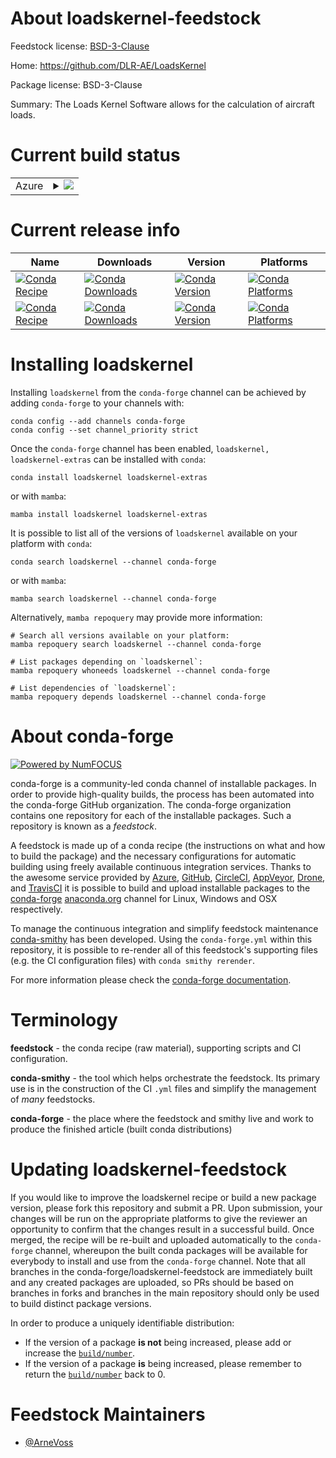 About loadskernel-feedstock
===========================

Feedstock license: [BSD-3-Clause](https://github.com/conda-forge/loadskernel-feedstock/blob/main/LICENSE.txt)

Home: https://github.com/DLR-AE/LoadsKernel

Package license: BSD-3-Clause

Summary: The Loads Kernel Software allows for the calculation of aircraft loads.

Current build status
====================


<table>
    
  <tr>
    <td>Azure</td>
    <td>
      <details>
        <summary>
          <a href="https://dev.azure.com/conda-forge/feedstock-builds/_build/latest?definitionId=21561&branchName=main">
            <img src="https://dev.azure.com/conda-forge/feedstock-builds/_apis/build/status/loadskernel-feedstock?branchName=main">
          </a>
        </summary>
        <table>
          <thead><tr><th>Variant</th><th>Status</th></tr></thead>
          <tbody><tr>
              <td>linux_64</td>
              <td>
                <a href="https://dev.azure.com/conda-forge/feedstock-builds/_build/latest?definitionId=21561&branchName=main">
                  <img src="https://dev.azure.com/conda-forge/feedstock-builds/_apis/build/status/loadskernel-feedstock?branchName=main&jobName=linux&configuration=linux%20linux_64_" alt="variant">
                </a>
              </td>
            </tr><tr>
              <td>osx_64</td>
              <td>
                <a href="https://dev.azure.com/conda-forge/feedstock-builds/_build/latest?definitionId=21561&branchName=main">
                  <img src="https://dev.azure.com/conda-forge/feedstock-builds/_apis/build/status/loadskernel-feedstock?branchName=main&jobName=osx&configuration=osx%20osx_64_" alt="variant">
                </a>
              </td>
            </tr><tr>
              <td>win_64</td>
              <td>
                <a href="https://dev.azure.com/conda-forge/feedstock-builds/_build/latest?definitionId=21561&branchName=main">
                  <img src="https://dev.azure.com/conda-forge/feedstock-builds/_apis/build/status/loadskernel-feedstock?branchName=main&jobName=win&configuration=win%20win_64_" alt="variant">
                </a>
              </td>
            </tr>
          </tbody>
        </table>
      </details>
    </td>
  </tr>
</table>

Current release info
====================

| Name | Downloads | Version | Platforms |
| --- | --- | --- | --- |
| [![Conda Recipe](https://img.shields.io/badge/recipe-loadskernel-green.svg)](https://anaconda.org/conda-forge/loadskernel) | [![Conda Downloads](https://img.shields.io/conda/dn/conda-forge/loadskernel.svg)](https://anaconda.org/conda-forge/loadskernel) | [![Conda Version](https://img.shields.io/conda/vn/conda-forge/loadskernel.svg)](https://anaconda.org/conda-forge/loadskernel) | [![Conda Platforms](https://img.shields.io/conda/pn/conda-forge/loadskernel.svg)](https://anaconda.org/conda-forge/loadskernel) |
| [![Conda Recipe](https://img.shields.io/badge/recipe-loadskernel--extras-green.svg)](https://anaconda.org/conda-forge/loadskernel-extras) | [![Conda Downloads](https://img.shields.io/conda/dn/conda-forge/loadskernel-extras.svg)](https://anaconda.org/conda-forge/loadskernel-extras) | [![Conda Version](https://img.shields.io/conda/vn/conda-forge/loadskernel-extras.svg)](https://anaconda.org/conda-forge/loadskernel-extras) | [![Conda Platforms](https://img.shields.io/conda/pn/conda-forge/loadskernel-extras.svg)](https://anaconda.org/conda-forge/loadskernel-extras) |

Installing loadskernel
======================

Installing `loadskernel` from the `conda-forge` channel can be achieved by adding `conda-forge` to your channels with:

```
conda config --add channels conda-forge
conda config --set channel_priority strict
```

Once the `conda-forge` channel has been enabled, `loadskernel, loadskernel-extras` can be installed with `conda`:

```
conda install loadskernel loadskernel-extras
```

or with `mamba`:

```
mamba install loadskernel loadskernel-extras
```

It is possible to list all of the versions of `loadskernel` available on your platform with `conda`:

```
conda search loadskernel --channel conda-forge
```

or with `mamba`:

```
mamba search loadskernel --channel conda-forge
```

Alternatively, `mamba repoquery` may provide more information:

```
# Search all versions available on your platform:
mamba repoquery search loadskernel --channel conda-forge

# List packages depending on `loadskernel`:
mamba repoquery whoneeds loadskernel --channel conda-forge

# List dependencies of `loadskernel`:
mamba repoquery depends loadskernel --channel conda-forge
```


About conda-forge
=================

[![Powered by
NumFOCUS](https://img.shields.io/badge/powered%20by-NumFOCUS-orange.svg?style=flat&colorA=E1523D&colorB=007D8A)](https://numfocus.org)

conda-forge is a community-led conda channel of installable packages.
In order to provide high-quality builds, the process has been automated into the
conda-forge GitHub organization. The conda-forge organization contains one repository
for each of the installable packages. Such a repository is known as a *feedstock*.

A feedstock is made up of a conda recipe (the instructions on what and how to build
the package) and the necessary configurations for automatic building using freely
available continuous integration services. Thanks to the awesome service provided by
[Azure](https://azure.microsoft.com/en-us/services/devops/), [GitHub](https://github.com/),
[CircleCI](https://circleci.com/), [AppVeyor](https://www.appveyor.com/),
[Drone](https://cloud.drone.io/welcome), and [TravisCI](https://travis-ci.com/)
it is possible to build and upload installable packages to the
[conda-forge](https://anaconda.org/conda-forge) [anaconda.org](https://anaconda.org/)
channel for Linux, Windows and OSX respectively.

To manage the continuous integration and simplify feedstock maintenance
[conda-smithy](https://github.com/conda-forge/conda-smithy) has been developed.
Using the ``conda-forge.yml`` within this repository, it is possible to re-render all of
this feedstock's supporting files (e.g. the CI configuration files) with ``conda smithy rerender``.

For more information please check the [conda-forge documentation](https://conda-forge.org/docs/).

Terminology
===========

**feedstock** - the conda recipe (raw material), supporting scripts and CI configuration.

**conda-smithy** - the tool which helps orchestrate the feedstock.
                   Its primary use is in the construction of the CI ``.yml`` files
                   and simplify the management of *many* feedstocks.

**conda-forge** - the place where the feedstock and smithy live and work to
                  produce the finished article (built conda distributions)


Updating loadskernel-feedstock
==============================

If you would like to improve the loadskernel recipe or build a new
package version, please fork this repository and submit a PR. Upon submission,
your changes will be run on the appropriate platforms to give the reviewer an
opportunity to confirm that the changes result in a successful build. Once
merged, the recipe will be re-built and uploaded automatically to the
`conda-forge` channel, whereupon the built conda packages will be available for
everybody to install and use from the `conda-forge` channel.
Note that all branches in the conda-forge/loadskernel-feedstock are
immediately built and any created packages are uploaded, so PRs should be based
on branches in forks and branches in the main repository should only be used to
build distinct package versions.

In order to produce a uniquely identifiable distribution:
 * If the version of a package **is not** being increased, please add or increase
   the [``build/number``](https://docs.conda.io/projects/conda-build/en/latest/resources/define-metadata.html#build-number-and-string).
 * If the version of a package **is** being increased, please remember to return
   the [``build/number``](https://docs.conda.io/projects/conda-build/en/latest/resources/define-metadata.html#build-number-and-string)
   back to 0.

Feedstock Maintainers
=====================

* [@ArneVoss](https://github.com/ArneVoss/)

